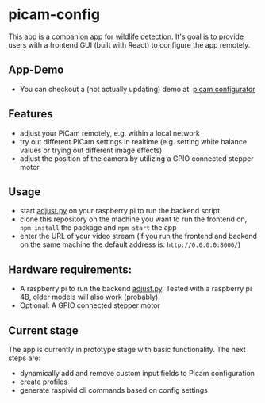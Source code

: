 # picam-config

This app is a companion app for [wildlife detection](https://github.com/maxupravitelev/wildlife_detection). It's goal is to provide users with a frontend GUI (built with React) to configure the app remotely.


## App-Demo
- You can checkout a (not actually updating) demo at: [picam configurator](https://musing-austin-88f127.netlify.app/)


## Features
- adjust your PiCam remotely, e.g. within a local network
- try out different PiCam settings in realtime (e.g. setting white balance values or trying out different image effects)
- adjust the position of the camera by utilizing a GPIO connected stepper motor


## Usage
- start [adjust.py](https://github.com/maxupravitelev/wildlife_detection/blob/main/adjust.py) on your raspberry pi to run the backend script.
- clone this repository on the machine you want to run the frontend on, `npm install` the package and `npm start` the app
- enter the URL of your video stream (if you run the frontend and backend on the same machine the default address is: `http://0.0.0.0:8000/`)


## Hardware requirements:
- A raspberry pi to run the backend [adjust.py](https://github.com/maxupravitelev/wildlife_detection/blob/main/adjust.py). Tested with a raspberry pi 4B, older models will also work (probably).
- Optional: A GPIO connected stepper motor


## Current stage
The app is currently in prototype stage with basic functionality. The next steps are:
- dynamically add and remove custom input fields to Picam configuration
- create profiles 
- generate raspivid cli commands based on config settings
